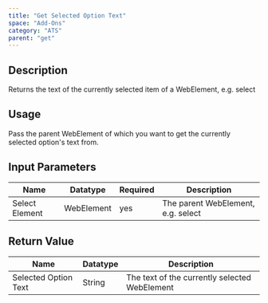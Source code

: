 ```yaml
---
title: "Get Selected Option Text"
space: "Add-Ons"
category: "ATS"
parent: "get"
---
```


## Description

Returns the text of the currently selected item of a WebElement, e.g. select

## Usage

Pass the parent WebElement of which you want to get the currently selected option's text from.

## Input Parameters

Name | Datatype | Required | Description
---- | -------- | ------- |---------------
Select Element | WebElement | yes | The parent WebElement, e.g. select

## Return Value

Name | Datatype | Description
---- | --------- | ---------------
Selected Option Text | String | The text of the currently selected WebElement
